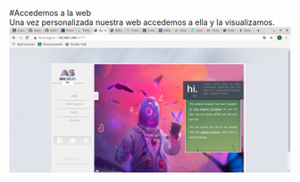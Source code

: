 #Accedemos a la web  
Una vez personalizada nuestra web accedemos a ella y la visualizamos.
![Web](https://github.com/anasalasro/docker-portainer/blob/main/imagenes/accedemosweb.png)  
